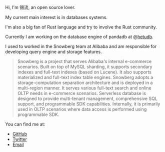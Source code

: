 Hi, I'm 锡流, an open source lover.

My current main interest is in databases systems.

I'm also a big fan of Rust language and try to involve the Rust community.

Currently I am working on the database engine of pandadb at @[hetudb](https://github.com/hetudb).

I used to worked in the Snowberg team at Alibaba and am responsible for developing query engine and storage features.

> Snowberg is a project that serves Alibaba's internal e-commerce scenarios. Built on top of MySQL sharding, it supports secondary indexes and full-text indexes (based on Lucene). It also supports materialized and full-text index table engines. Snowberg adopts a storage-computation separation architecture and is deployed in a multi-region manner. It serves various full-text search and online OLTP needs in e-commerce scenarios.
> Serverless database is designed to provide multi-tenant management, comprehensive SQL support, and programmable SDK capabilities. Internally, it is primarily used in OLTP scenarios where data access is performed using programmable SDK.

You can find me at:

* [GitHub](https://github.com/realxujiang)
* [Twitter](https://twitter.com/realXuJiang)
* [Email](realxiliu@gmail.com)
